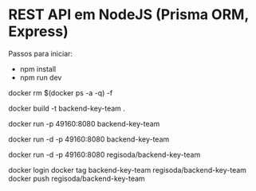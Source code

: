 # REST API em NodeJS (Prisma ORM, Express)

Passos para iniciar:

- npm install
- npm run dev


docker rm $(docker ps -a -q) -f

docker build -t backend-key-team .

docker run -p 49160:8080 backend-key-team

docker run -d -p 49160:8080 backend-key-team 

docker run -d -p 49160:8080 regisoda/backend-key-team 

docker login
docker tag backend-key-team regisoda/backend-key-team
docker push regisoda/backend-key-team